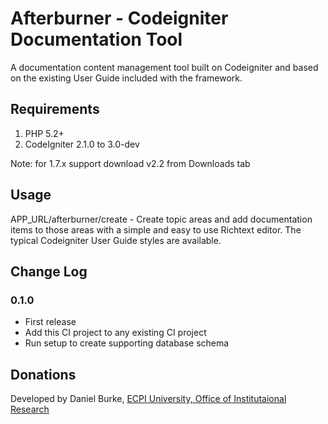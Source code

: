 # Afterburner - Codeigniter Documentation Tool

A documentation content management tool built on Codeigniter and based on the existing User Guide
included with the framework.

## Requirements

1. PHP 5.2+
2. CodeIgniter 2.1.0 to 3.0-dev

Note: for 1.7.x support download v2.2 from Downloads tab

## Usage

APP_URL/afterburner/create - Create topic areas and add documentation items to those areas
with a simple and easy to use Richtext editor.  The typical Codeigniter User Guide styles
are available.

## Change Log

### 0.1.0

* First release
* Add this CI project to any existing CI project
* Run setup to create supporting database schema


## Donations

Developed by Daniel Burke, [ECPI University, Office of Institutaional Research](http://www.ecpi.edu)